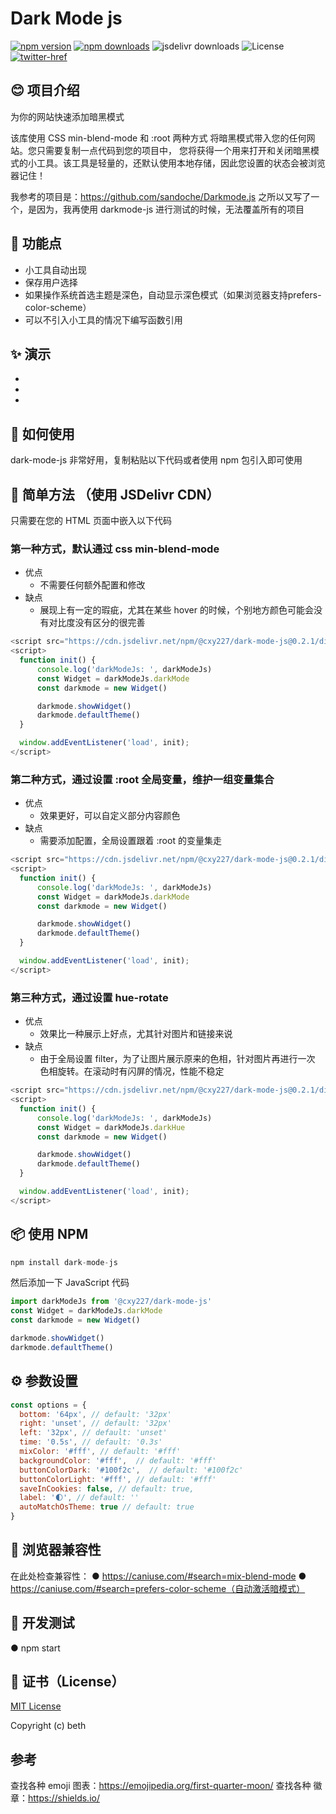 # Dark Mode js
[![npm version][npm-version-src]][npm-version-href]
[![npm downloads][npm-downloads-src]][npm-downloads-href]
![jsdelivr downloads][jsdelivr-downloads-href]
![License][license-href]
[![twitter-href][twitter-href]](https://twitter.com/qiuge227)

## 😊 项目介绍
为你的网站快速添加暗黑模式

该库使用 CSS min-blend-mode 和 :root 两种方式 将暗黑模式带入您的任何网站。您只需要复制一点代码到您的项目中，
您将获得一个用来打开和关闭暗黑模式的小工具。该工具是轻量的，还默认使用本地存储，因此您设置的状态会被浏览器记住！

我参考的项目是：https://github.com/sandoche/Darkmode.js
之所以又写了一个，是因为，我再使用 darkmode-js 进行测试的时候，无法覆盖所有的项目

## 🔧 功能点
* 小工具自动出现
* 保存用户选择
* 如果操作系统首选主题是深色，自动显示深色模式（如果浏览器支持prefers-color-scheme）
* 可以不引入小工具的情况下编写函数引用

## ✨ 演示
* [css]: https://beth-zhang.github.io/dark-mode-js/example/darkmode-js.html
* [:root]: https://beth-zhang.github.io/dark-mode-js/example/darkmode-root.html
* [hue-rotate]: https://beth-zhang.github.io/dark-mode-js/example/darkmode-hue.html

## 📖 如何使用
dark-mode-js 非常好用，复制粘贴以下代码或者使用 npm 包引入即可使用

## 🚀 简单方法 （使用 JSDelivr CDN）
只需要在您的 HTML 页面中嵌入以下代码
### 第一种方式，默认通过 css min-blend-mode
* 优点
  * 不需要任何额外配置和修改
* 缺点
  * 展现上有一定的瑕疵，尤其在某些 hover 的时候，个别地方颜色可能会没有对比度没有区分的很完善
```javascript
<script src="https://cdn.jsdelivr.net/npm/@cxy227/dark-mode-js@0.2.1/dist/index.js" > </script> 
<script>
  function init() {
      console.log('darkModeJs: ', darkModeJs)
      const Widget = darkModeJs.darkMode
      const darkmode = new Widget()

      darkmode.showWidget()
      darkmode.defaultTheme()
  }

  window.addEventListener('load', init);
</script>
```
### 第二种方式，通过设置 :root 全局变量，维护一组变量集合
* 优点
  * 效果更好，可以自定义部分内容颜色
* 缺点
  * 需要添加配置，全局设置跟着 :root 的变量集走
```javascript
<script src="https://cdn.jsdelivr.net/npm/@cxy227/dark-mode-js@0.2.1/dist/index.js" > </script> 
<script>
  function init() {
      console.log('darkModeJs: ', darkModeJs)
      const Widget = darkModeJs.darkMode
      const darkmode = new Widget()

      darkmode.showWidget()
      darkmode.defaultTheme()
  }

  window.addEventListener('load', init);
</script>
```

### 第三种方式，通过设置 hue-rotate
* 优点
  * 效果比一种展示上好点，尤其针对图片和链接来说
* 缺点
  * 由于全局设置 filter，为了让图片展示原来的色相，针对图片再进行一次 色相旋转。在滚动时有闪屏的情况，性能不稳定
```javascript
<script src="https://cdn.jsdelivr.net/npm/@cxy227/dark-mode-js@0.2.1/dist/index.js" > </script> 
<script>
  function init() {
      console.log('darkModeJs: ', darkModeJs)
      const Widget = darkModeJs.darkHue
      const darkmode = new Widget()

      darkmode.showWidget()
      darkmode.defaultTheme()
  }

  window.addEventListener('load', init);
</script>
```

## 📦 使用 NPM
```javascript
npm install dark-mode-js
```

然后添加一下 JavaScript 代码
```javascript
import darkModeJs from '@cxy227/dark-mode-js'
const Widget = darkModeJs.darkMode
const darkmode = new Widget()

darkmode.showWidget()
darkmode.defaultTheme()
```

## ⚙️ 参数设置
```javascript
const options = {
  bottom: '64px', // default: '32px'
  right: 'unset', // default: '32px'
  left: '32px', // default: 'unset'
  time: '0.5s', // default: '0.3s'
  mixColor: '#fff', // default: '#fff'
  backgroundColor: '#fff',  // default: '#fff'
  buttonColorDark: '#100f2c',  // default: '#100f2c'
  buttonColorLight: '#fff', // default: '#fff'
  saveInCookies: false, // default: true,
  label: '🌓', // default: ''
  autoMatchOsTheme: true // default: true
}
```

## 🎹 浏览器兼容性
在此处检查兼容性：
● https://caniuse.com/#search=mix-blend-mode
● https://caniuse.com/#search=prefers-color-scheme（自动激活暗模式）

## 🧰 开发测试
● npm start

## 📄 证书（License）
[MIT License](./LICENSE)

Copyright (c) beth

## 参考
查找各种 emoji 图表：https://emojipedia.org/first-quarter-moon/
查找各种 徽章：https://shields.io/


<!-- Badges -->
[npm-version-src]: https://img.shields.io/npm/v/@cxy227/dark-mode-js
[npm-version-href]: https://npmjs.com/package/@cxy227/dark-mode-js
[npm-downloads-src]: https://img.shields.io/npm/dw/@cxy227/dark-mode-js
[npm-downloads-href]: https://npmjs.com/package/@cxy227/dark-mode-js
[license-src]: https://img.cxy227.io/npm/l/@cxy227/dark-mode-js.svg
[license-href]: https://img.shields.io/badge/license-MIT-green
[jsdelivr-downloads-href]: https://img.shields.io/jsdelivr/gh/hy/cxy227/dark-mode-js
[twitter-href]: https://img.shields.io/twitter/url?label=qiuge227&style=social&url=https%3A%2F%2Ftwitter.com%2Fqiuge227